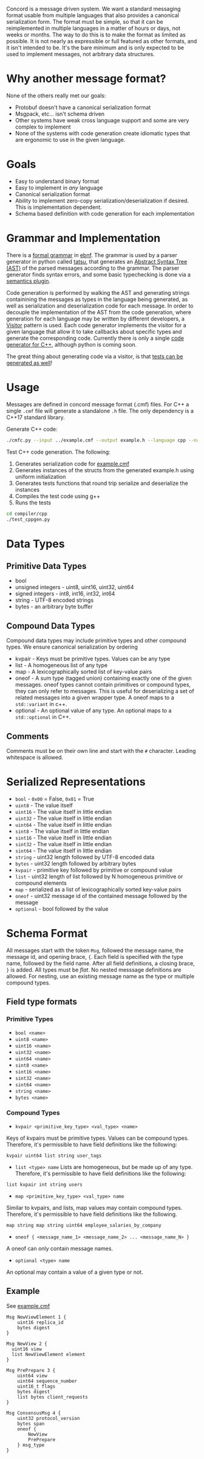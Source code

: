 Concord is a message driven system. We want a standard messaging format usable
from multiple languages that also provides a canonical serialization form. The
format must be simple, so that it can be reimplemented in multiple languages in
a matter of hours or days, not weeks or months. The way to do this is to make
the format as limited as possible. It is not nearly as expressible or full
featured as other formats, and it isn't intended to be. It's the bare minimum
and is only expected to be used to implement messages, not arbitrary data
structures.

# Why another message format?

None of the others really met our goals:
 * Protobuf doesn't have a canonical serialization format
 * Msgpack, etc... isn't schema driven
 * Other systems have weak cross language support and some are very complex to implement
 * None of the systems with code generation create idiomatic types that are ergonomic to use in the given language.

# Goals
 * Easy to understand binary format
 * Easy to implement in *any* language
 * Canonical serialization format
 * Ability to implement zero-copy serialization/deserialization if desired. This is implementation dependent.
 * Schema based definition with code generation for each implementation

# Grammar and Implementation
There is a [formal grammar](compiler/grammar.ebnf) in
[ebnf](https://en.wikipedia.org/wiki/Extended_Backus%E2%80%93Naur_form). The grammar is used by a
parser generator in python called [tatsu](https://tatsu.readthedocs.io/en/stable/), that
generates an [Abstract Syntax Tree (AST)](https://en.wikipedia.org/wiki/Abstract_syntax_tree) of
the parsed messages according to the grammar. The parser generator finds syntax errors, and some
basic typechecking is done via a [semantics plugin](compiler/semantics.py).

Code generation is performed by walking the AST and generating strings containining the messages as types in the language being generated, as well as serialization and deserialization code for each message. In order to decouple the implementation of the AST from the code generation, where generation for each language may be written by different developers, a [Visitor](compiler/visitor.py) pattern is used. Each code generator implements the visitor for a given language that allow it to take callbacks about specific types and generate the corresponding code. Currently there is only a single [code generator for C++](compiler/cpp/cppgen.py), although python is coming soon.

The great thing about generating code via a visitor, is that [tests can be generated as well](test_cppgen.py)!

# Usage

Messages are defined in concord message format (.cmf) files. For C++ a single `.cmf` file will generate a standalone `.h` file. The only dependency is a C++17 standard library.

Generate C++ code:

```bash
./cmfc.py --input ../example.cmf --output example.h --language cpp --namespace concord::messages
```

Test C++ code generation. The following:
 1. Generates serialization code for [example.cmf](example.cmf)
 2. Generates instances of the structs from the generated example.h using uniform initialization
 3. Generates tests functions that round trip serialize and deserialize the instances
 4. Compiles the test code using g++
 5. Runs the tests

```bash
cd compiler/cpp
./test_cppgen.py
```


# Data Types
## Primitive Data Types

* bool
* unsigned integers -  uint8, uint16, uint32, uint64
* signed integers - int8, int16, int32, int64
* string - UTF-8 encoded strings
* bytes -  an arbitrary byte buffer

## Compound Data Types

Compound data types may include primitive types and other compound types. We ensure canonical serialization by ordering

 * kvpair - Keys must be primitive types. Values can be any type
 * list - A homogeneous list of any type
 * map - A lexicographically sorted list of key-value pairs
 * oneof - A sum type (tagged union) containing exactly one of the given messages. oneof types cannot contain primitives or compound types, they can only refer to messages. This is useful for deserializing a set of related messages into a given wrapper type. A oneof maps to a `std::variant` in c++.
 * optional - An optional value of any type. An optional maps to a `std::optional` in C++.

## Comments

Comments must be on their own line and start with the `#` character. Leading whitespace is allowed.

 # Serialized Representations

* `bool` - `0x00` = False, `0x01` = True
* `uint8` - The value itself
* `uint16` - The value itself in little endian
* `uint32` - The value itself in little endian
* `uint64` - The value itself in little endian
* `sint8` - The value itself in little endian
* `sint16` - The value itself in little endian
* `sint32` - The value itself in little endian
* `sint64` - The value itself in little endian
* `string` - uint32 length followed by UTF-8 encoded data
* `bytes` - uint32 length followed by arbitrary bytes
* `kvpair` - primitive key followed by primitive or compound value
* `list` - uint32 length of list followed by N homogeneous primitive or compound elements
* `map` - serialized as a list of lexicographically sorted key-value pairs
* `oneof` - uint32 message id of the contained message followed by the message
* `optional` - bool followed by the value

# Schema Format

All messages start with the token `Msg`, followed the message name, the message id, and opening
brace, `{`. Each field is specified with the type name, followed by the field name. After all
field definitions, a closing brace, `}` is added. All types must be *flat*. No nested messsage
definitions are allowed. For nesting, use an existing message name as the type or multiple
compound types.

## Field type formats

### Primitive Types

* `bool <name>`
* `uint8 <name>`
* `uint16 <name>`
* `uint32 <name>`
* `uint64 <name>`
* `sint8 <name>`
* `sint16 <name>`
* `sint32 <name>`
* `sint64 <name>`
* `string <name>`
* `bytes <name>`

### Compound Types

* `kvpair <primitive_key_type> <val_type> <name>`

Keys of kvpairs must be primitive types. Values can be compound types. Therefore, it's permissible to have field definitions like the following:

```
kvpair uint64 list string user_tags
```

* `list <type> name`
Lists are homogeneous, but be made up of any type. Therefore, it's permissible to have field definitions like the following:

```
list kvpair int string users
```

* `map <primitive_key_type> <val_type> name`

Similar to kvpairs, and lists, map values may contain compound types. Therefore, it's permissible to have field definitions like the following.

```
map string map string uint64 employee_salaries_by_company
```

* `oneof { <message_name_1> <message_name_2> ... <message_name_N> }`

A oneof can only contain message names.

* `optional <type> name`

An optional may contain a value of a given type or not.

## Example
See [example.cmf](example.cmf)

```
Msg NewViewElement 1 {
    uint16 replica_id
    bytes digest
}

Msg NewView 2 {
  uint16 view
  list NewViewElement element
}

Msg PrePrepare 3 {
    uint64 view
    uint64 sequence_number
    uint16_t flags
    bytes digest
    list bytes client_requests
}

Msg ConsensusMsg 4 {
    uint32 protocol_version
    bytes span
    oneof {
        NewView
        PrePrepare
    } msg_type
}

```
